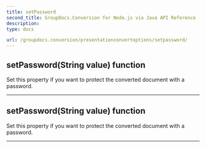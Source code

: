 ```yaml
---
title: setPassword
second_title: GroupDocs.Conversion for Node.js via Java API Reference
description: 
type: docs

url: /groupdocs.conversion/presentationconvertoptions/setpassword/
---
```


## setPassword(String value)  function

 Set this property if you want to protect the converted document with a password.
 


---


## setPassword(String value)  function

 Set this property if you want to protect the converted document with a password.
 


---


